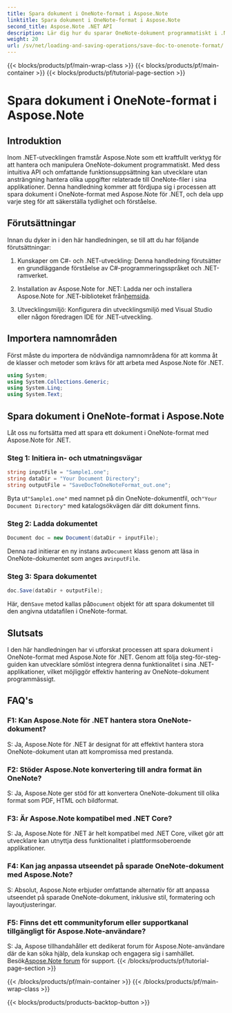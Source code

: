 ```yaml
---
title: Spara dokument i OneNote-format i Aspose.Note
linktitle: Spara dokument i OneNote-format i Aspose.Note
second_title: Aspose.Note .NET API
description: Lär dig hur du sparar OneNote-dokument programmatiskt i .NET med Aspose.Note. Steg-för-steg handledning med kodexempel ingår.
weight: 20
url: /sv/net/loading-and-saving-operations/save-doc-to-onenote-format/
---
```


{{< blocks/products/pf/main-wrap-class >}}
{{< blocks/products/pf/main-container >}}
{{< blocks/products/pf/tutorial-page-section >}}

# Spara dokument i OneNote-format i Aspose.Note

## Introduktion

Inom .NET-utvecklingen framstår Aspose.Note som ett kraftfullt verktyg för att hantera och manipulera OneNote-dokument programmatiskt. Med dess intuitiva API och omfattande funktionsuppsättning kan utvecklare utan ansträngning hantera olika uppgifter relaterade till OneNote-filer i sina applikationer. Denna handledning kommer att fördjupa sig i processen att spara dokument i OneNote-format med Aspose.Note för .NET, och dela upp varje steg för att säkerställa tydlighet och förståelse.

## Förutsättningar

Innan du dyker in i den här handledningen, se till att du har följande förutsättningar:

1. Kunskaper om C#- och .NET-utveckling: Denna handledning förutsätter en grundläggande förståelse av C#-programmeringsspråket och .NET-ramverket.

2.  Installation av Aspose.Note for .NET: Ladda ner och installera Aspose.Note for .NET-biblioteket från[hemsida](https://releases.aspose.com/note/net/).

3. Utvecklingsmiljö: Konfigurera din utvecklingsmiljö med Visual Studio eller någon föredragen IDE för .NET-utveckling.

## Importera namnområden

Först måste du importera de nödvändiga namnområdena för att komma åt de klasser och metoder som krävs för att arbeta med Aspose.Note för .NET.

```csharp
using System;
using System.Collections.Generic;
using System.Linq;
using System.Text;
```

## Spara dokument i OneNote-format i Aspose.Note

Låt oss nu fortsätta med att spara ett dokument i OneNote-format med Aspose.Note för .NET.

### Steg 1: Initiera in- och utmatningsvägar

```csharp
string inputFile = "Sample1.one";
string dataDir = "Your Document Directory";
string outputFile = "SaveDocToOneNoteFormat_out.one";
```

 Byta ut`"Sample1.one"` med namnet på din OneNote-dokumentfil, och`"Your Document Directory"` med katalogsökvägen där ditt dokument finns.

### Steg 2: Ladda dokumentet

```csharp
Document doc = new Document(dataDir + inputFile);
```

 Denna rad initierar en ny instans av`Document` klass genom att läsa in OneNote-dokumentet som anges av`inputFile`.

### Steg 3: Spara dokumentet

```csharp
doc.Save(dataDir + outputFile);
```

 Här, den`Save` metod kallas på`Document` objekt för att spara dokumentet till den angivna utdatafilen i OneNote-format.

## Slutsats

I den här handledningen har vi utforskat processen att spara dokument i OneNote-format med Aspose.Note för .NET. Genom att följa steg-för-steg-guiden kan utvecklare sömlöst integrera denna funktionalitet i sina .NET-applikationer, vilket möjliggör effektiv hantering av OneNote-dokument programmässigt.

## FAQ's

### F1: Kan Aspose.Note för .NET hantera stora OneNote-dokument?

S: Ja, Aspose.Note för .NET är designat för att effektivt hantera stora OneNote-dokument utan att kompromissa med prestanda.

### F2: Stöder Aspose.Note konvertering till andra format än OneNote?

S: Ja, Aspose.Note ger stöd för att konvertera OneNote-dokument till olika format som PDF, HTML och bildformat.

### F3: Är Aspose.Note kompatibel med .NET Core?

S: Ja, Aspose.Note för .NET är helt kompatibel med .NET Core, vilket gör att utvecklare kan utnyttja dess funktionalitet i plattformsoberoende applikationer.

### F4: Kan jag anpassa utseendet på sparade OneNote-dokument med Aspose.Note?

S: Absolut, Aspose.Note erbjuder omfattande alternativ för att anpassa utseendet på sparade OneNote-dokument, inklusive stil, formatering och layoutjusteringar.

### F5: Finns det ett communityforum eller supportkanal tillgängligt för Aspose.Note-användare?

 S: Ja, Aspose tillhandahåller ett dedikerat forum för Aspose.Note-användare där de kan söka hjälp, dela kunskap och engagera sig i samhället. Besök[Aspose.Note forum](https://forum.aspose.com/c/note/28) för support.
{{< /blocks/products/pf/tutorial-page-section >}}

{{< /blocks/products/pf/main-container >}}
{{< /blocks/products/pf/main-wrap-class >}}

{{< blocks/products/products-backtop-button >}}
